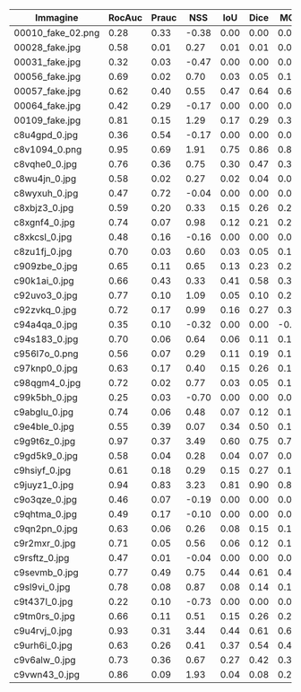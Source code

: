 | Immagine | RocAuc | Prauc | NSS | IoU | Dice | MCC | BF1 | Fpr@95TPR | AveragePrecision | BoundaryF1 | RegionIoU |
|-----------|-----------|-----------|-----------|-----------|-----------|-----------|-----------|-----------|-----------|-----------|-----------|
| 00010_fake_02.png | 0.28 | 0.33 | -0.38 | 0.00 | 0.00 | 0.00 | 0.00 | 1.00 | 0.33 | 0.00 | 0.00 |
| 00028_fake.jpg | 0.58 | 0.01 | 0.27 | 0.01 | 0.01 | 0.02 | 0.01 | 0.94 | 0.01 | 0.01 | 0.00 |
| 00031_fake.jpg | 0.32 | 0.03 | -0.47 | 0.00 | 0.00 | 0.00 | 0.00 | 0.89 | 0.03 | 0.00 | 0.00 |
| 00056_fake.jpg | 0.69 | 0.02 | 0.70 | 0.03 | 0.05 | 0.12 | 0.05 | 0.80 | 0.02 | 0.00 | 0.00 |
| 00057_fake.jpg | 0.62 | 0.40 | 0.55 | 0.47 | 0.64 | 0.62 | 0.64 | 0.96 | 0.40 | 0.37 | 0.05 |
| 00064_fake.jpg | 0.42 | 0.29 | -0.17 | 0.00 | 0.00 | 0.00 | 0.00 | 0.91 | 0.29 | 0.00 | 0.00 |
| 00109_fake.jpg | 0.81 | 0.15 | 1.29 | 0.17 | 0.29 | 0.33 | 0.29 | 0.70 | 0.15 | 0.32 | 0.01 |
| c8u4gpd_0.jpg | 0.36 | 0.54 | -0.17 | 0.00 | 0.00 | 0.00 | 0.00 | 0.97 | 0.54 | 0.00 | 0.00 |
| c8v1094_0.png | 0.95 | 0.69 | 1.91 | 0.75 | 0.86 | 0.84 | 0.86 | 0.18 | 0.69 | 0.29 | 0.25 |
| c8vqhe0_0.jpg | 0.76 | 0.36 | 0.75 | 0.30 | 0.47 | 0.35 | 0.47 | 0.63 | 0.36 | 0.01 | 0.01 |
| c8wu4jn_0.jpg | 0.58 | 0.02 | 0.27 | 0.02 | 0.04 | 0.08 | 0.04 | 0.89 | 0.02 | 0.01 | 0.00 |
| c8wyxuh_0.jpg | 0.47 | 0.72 | -0.04 | 0.00 | 0.00 | 0.00 | 0.00 | 0.95 | 0.72 | 0.00 | 0.00 |
| c8xbjz3_0.jpg | 0.59 | 0.20 | 0.33 | 0.15 | 0.26 | 0.21 | 0.26 | 0.93 | 0.20 | 0.15 | 0.00 |
| c8xgnf4_0.jpg | 0.74 | 0.07 | 0.98 | 0.12 | 0.21 | 0.21 | 0.21 | 0.70 | 0.07 | 0.10 | 0.01 |
| c8xkcsl_0.jpg | 0.48 | 0.16 | -0.16 | 0.00 | 0.00 | 0.00 | 0.00 | 0.95 | 0.16 | 0.00 | 0.00 |
| c8zu1fj_0.jpg | 0.70 | 0.03 | 0.60 | 0.03 | 0.05 | 0.10 | 0.05 | 0.64 | 0.03 | 0.00 | 0.00 |
| c909zbe_0.jpg | 0.65 | 0.11 | 0.65 | 0.13 | 0.23 | 0.20 | 0.23 | 0.84 | 0.11 | 0.10 | 0.00 |
| c90k1ai_0.jpg | 0.66 | 0.43 | 0.33 | 0.41 | 0.58 | 0.34 | 0.58 | 0.78 | 0.43 | 0.04 | 0.05 |
| c92uvo3_0.jpg | 0.77 | 0.10 | 1.09 | 0.05 | 0.10 | 0.23 | 0.10 | 0.61 | 0.10 | 0.02 | 0.05 |
| c92zvkq_0.jpg | 0.72 | 0.17 | 0.99 | 0.16 | 0.27 | 0.32 | 0.27 | 0.82 | 0.17 | 0.21 | 0.02 |
| c94a4qa_0.jpg | 0.35 | 0.10 | -0.32 | 0.00 | 0.00 | -0.00 | 0.00 | 1.00 | 0.10 | 0.10 | 0.00 |
| c94s183_0.jpg | 0.70 | 0.06 | 0.64 | 0.06 | 0.11 | 0.18 | 0.11 | 0.80 | 0.06 | 0.01 | 0.00 |
| c956l7o_0.png | 0.56 | 0.07 | 0.29 | 0.11 | 0.19 | 0.15 | 0.19 | 0.95 | 0.07 | 0.18 | 0.01 |
| c97knp0_0.jpg | 0.63 | 0.17 | 0.40 | 0.15 | 0.26 | 0.17 | 0.26 | 0.83 | 0.17 | 0.10 | 0.01 |
| c98qgm4_0.jpg | 0.72 | 0.02 | 0.77 | 0.03 | 0.05 | 0.13 | 0.05 | 0.76 | 0.02 | 0.00 | 0.00 |
| c99k5bh_0.jpg | 0.25 | 0.03 | -0.70 | 0.00 | 0.00 | 0.00 | 0.00 | 0.99 | 0.03 | 0.00 | 0.00 |
| c9abglu_0.jpg | 0.74 | 0.06 | 0.48 | 0.07 | 0.12 | 0.19 | 0.12 | 0.48 | 0.06 | 0.07 | 0.00 |
| c9e4ble_0.jpg | 0.55 | 0.39 | 0.07 | 0.34 | 0.50 | 0.13 | 0.50 | 0.92 | 0.39 | 0.06 | 0.00 |
| c9g9t6z_0.jpg | 0.97 | 0.37 | 3.49 | 0.60 | 0.75 | 0.75 | 0.75 | 0.12 | 0.37 | 0.52 | 0.15 |
| c9gd5k9_0.jpg | 0.58 | 0.04 | 0.28 | 0.04 | 0.07 | 0.09 | 0.07 | 0.96 | 0.04 | 0.01 | 0.00 |
| c9hsiyf_0.jpg | 0.61 | 0.18 | 0.29 | 0.15 | 0.27 | 0.13 | 0.27 | 0.84 | 0.18 | 0.00 | 0.00 |
| c9juyz1_0.jpg | 0.94 | 0.83 | 3.23 | 0.81 | 0.90 | 0.89 | 0.90 | 0.46 | 0.83 | 0.57 | 0.78 |
| c9o3qze_0.jpg | 0.46 | 0.07 | -0.19 | 0.00 | 0.00 | 0.00 | 0.00 | 0.90 | 0.07 | 0.00 | 0.00 |
| c9qhtma_0.jpg | 0.49 | 0.17 | -0.10 | 0.00 | 0.00 | 0.00 | 0.00 | 0.91 | 0.17 | 0.00 | 0.00 |
| c9qn2pn_0.jpg | 0.63 | 0.06 | 0.26 | 0.08 | 0.15 | 0.18 | 0.15 | 0.72 | 0.06 | 0.02 | 0.01 |
| c9r2mxr_0.jpg | 0.71 | 0.05 | 0.56 | 0.06 | 0.12 | 0.13 | 0.12 | 0.79 | 0.05 | 0.02 | 0.00 |
| c9rsftz_0.jpg | 0.47 | 0.01 | -0.04 | 0.00 | 0.00 | 0.00 | 0.00 | 1.00 | 0.01 | 0.00 | 0.00 |
| c9sevmb_0.jpg | 0.77 | 0.49 | 0.75 | 0.44 | 0.61 | 0.49 | 0.61 | 0.66 | 0.49 | 0.10 | 0.02 |
| c9sl9vi_0.jpg | 0.78 | 0.08 | 0.87 | 0.08 | 0.14 | 0.13 | 0.14 | 0.62 | 0.08 | 0.04 | 0.01 |
| c9t437l_0.jpg | 0.22 | 0.10 | -0.73 | 0.00 | 0.00 | 0.00 | 0.00 | 1.00 | 0.10 | 0.00 | 0.00 |
| c9tm0rs_0.jpg | 0.66 | 0.11 | 0.51 | 0.15 | 0.26 | 0.20 | 0.26 | 0.82 | 0.11 | 0.07 | 0.00 |
| c9u4rvj_0.jpg | 0.93 | 0.31 | 3.44 | 0.44 | 0.61 | 0.62 | 0.61 | 0.35 | 0.31 | 0.23 | 0.15 |
| c9urh6i_0.jpg | 0.63 | 0.26 | 0.41 | 0.37 | 0.54 | 0.46 | 0.54 | 0.91 | 0.26 | 0.06 | 0.00 |
| c9v6alw_0.jpg | 0.73 | 0.36 | 0.67 | 0.27 | 0.42 | 0.33 | 0.42 | 0.62 | 0.36 | 0.02 | 0.00 |
| c9vwn43_0.jpg | 0.86 | 0.09 | 1.93 | 0.04 | 0.08 | 0.21 | 0.08 | 0.56 | 0.09 | 0.00 | 0.05 |
